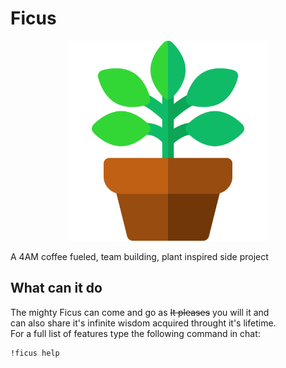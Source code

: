 <h1>Ficus</h1>

<p align="center">
    <img width="320" height="320" src="ficus.svg" />
</p>  
A 4AM coffee fueled, team building, plant inspired side project  

## What can it do
The mighty Ficus can come and go as ~~It pleases~~ you will it and  
can also share it's infinite wisdom acquired throught it's lifetime.  
For a full list of features type the following command in chat:  
```
!ficus help
```

